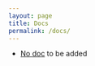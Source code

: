 ```yaml
---
layout: page
title: Docs
permalink: /docs/
---
```


* [No doc](http://bopjiang.github.io) to be added
